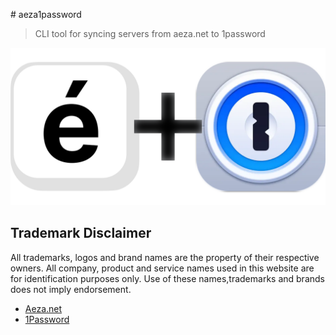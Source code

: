 
<p align="justify">
  # aeza1password
  
  > CLI tool for syncing servers from aeza.net to 1password
</p>

<p align="center">
  <img src="https://github.com/nikolai-in/aeza1password/blob/master/aeza1password.png?raw=true" alt="Sublime's custom image"/>
</p>

## Trademark Disclaimer
All trademarks, logos and brand names are the property of their respective owners. All company, product and service names used in this website are for identification purposes only. Use of these names,trademarks and brands does not imply endorsement.

 - [Aeza.net](https://aeza.net/)
 - [1Password](https://1password.com)
 

